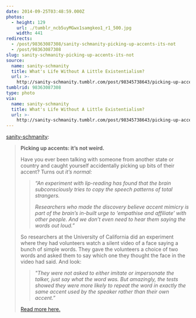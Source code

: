 ```yaml
---
date: 2014-09-25T03:48:59.000Z
photos:
  - height: 129
    url: ./tumblr_ncb5uyMGwx1samgkeo1_r1_500.jpg
    width: 441
redirects:
  - /post/98363087308/sanity-schmanity-picking-up-accents-its-not
  - /post/98363087308
slug: sanity-schmanity-picking-up-accents-its-not
source:
  name: sanity-schmanity
  title: What's Life Without A Little Existentialism?
  url: >-
    http://sanity-schmanity.tumblr.com/post/98345738643/picking-up-accents-its-not-weird-have-you
tumblrid: 98363087308
type: photo
via:
  name: sanity-schmanity
  title: What's Life Without A Little Existentialism?
  url: >-
    http://sanity-schmanity.tumblr.com/post/98345738643/picking-up-accents-its-not-weird-have-you
---
```

<p><a href="http://sanity-schmanity.tumblr.com/post/98345738643/picking-up-accents-its-not-weird-have-you" class="tumblr_blog">sanity-schmanity</a>:</p>

<blockquote><div class="post_title"><strong>Picking up accents: it’s not weird.</strong></div>
<div class="post_body">
<p>Have you ever been talking with someone from another state or country and caught yourself accidentally picking up bits of their accent? Turns out <em>it’s normal:</em></p>
<blockquote class="xkit-colorquotes-border-item">
<p><em>&ldquo;An experiment with lip-reading has found that the brain subconsciously tries to copy the speech patterns of total strangers.</em></p>
<p><em>Researchers who made the discovery believe accent mimicry is part of the brain’s in-built urge to ‘empathise and affiliate’ with other people. And we don’t even need to hear them saying the words out loud.”</em></p>
</blockquote>
<p>So researchers at the University of California did an experiment where they had volunteers watch a silent video of a face saying a bunch of simple words. They gave the volunteers a choice of two words and asked them to say which one they thought the face in the video had said. And look:</p>
<blockquote class="xkit-colorquotes-border-item">
<p><em>&quot;They were not asked to either imitate or impersonate the talker, just say what the word was. </em><em>But amazingly, the tests showed they were more likely to repeat the word in exactly the same accent used by the speaker rather than their own accent.”</em></p>
</blockquote>
<p><a href="http://www.dailymail.co.uk/news/article-1300949/You-subconsciously-try-mimic-accent-person-speaking-researchers-find.html">Read more here.</a></p>
</div></blockquote>
